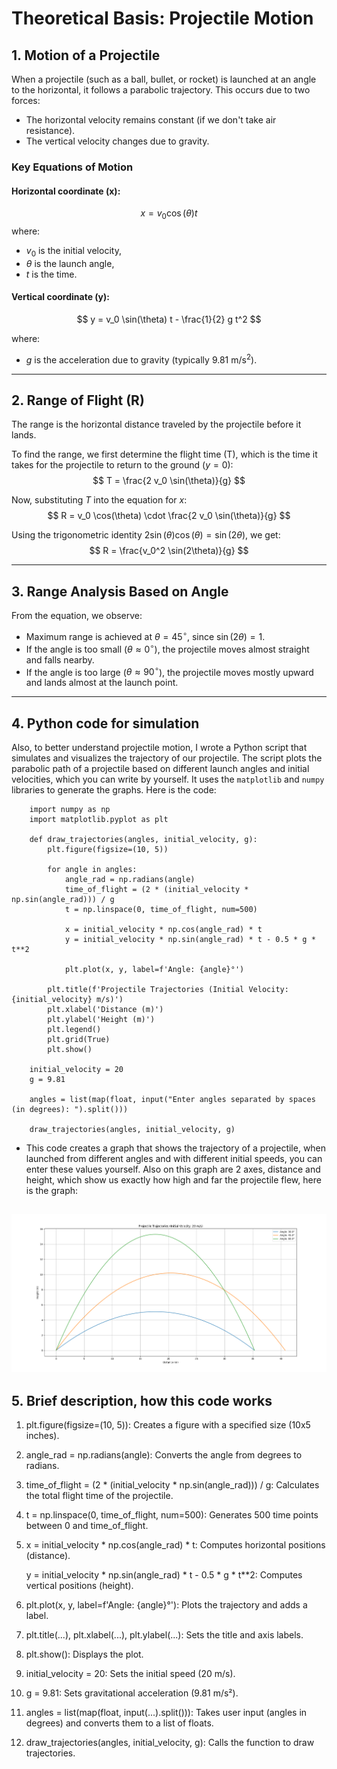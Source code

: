 # Theoretical Basis: Projectile Motion

## 1. Motion of a Projectile
When a projectile (such as a ball, bullet, or rocket) is launched at an angle to the horizontal, it follows a parabolic trajectory. This occurs due to two forces:

- The horizontal velocity remains constant (if we don't take air resistance).
- The vertical velocity changes due to gravity.

### Key Equations of Motion
#### Horizontal coordinate (x):
$$
x = v_0 \cos(\theta) t
$$
where:
- $v_0$ is the initial velocity,
- $\theta$ is the launch angle,
- $t$ is the time.

#### Vertical coordinate (y):
$$
y = v_0 \sin(\theta) t - \frac{1}{2} g t^2
$$

where:
- $g$ is the acceleration due to gravity (typically $9.81 \text{ m/s}^2$).

---

## 2. Range of Flight (R)
The range is the horizontal distance traveled by the projectile before it lands.

To find the range, we first determine the flight time (T), which is the time it takes for the projectile to return to the ground ($y = 0$):
$$
T = \frac{2 v_0 \sin(\theta)}{g}
$$

Now, substituting $T$ into the equation for $x$:
$$
R = v_0 \cos(\theta) \cdot \frac{2 v_0 \sin(\theta)}{g}
$$

Using the trigonometric identity $2 \sin(\theta) \cos(\theta) = \sin(2\theta)$, we get:
$$
R = \frac{v_0^2 \sin(2\theta)}{g}
$$

---

## 3. Range Analysis Based on Angle
From the equation, we observe:

- Maximum range is achieved at $\theta = 45^\circ$, since $\sin(2\theta) = 1$.
- If the angle is too small ($\theta \approx 0^\circ$), the projectile moves almost straight and falls nearby.
- If the angle is too large ($\theta \approx 90^\circ$), the projectile moves mostly upward and lands almost at the launch point.
---
## 4. Python code for simulation
Also, to better understand projectile motion, I wrote a Python script that simulates and visualizes the trajectory of our projectile. The script plots the parabolic path of a projectile based on different launch angles and initial velocities, which you can write by yourself. It uses the `matplotlib` and `numpy` libraries to generate the graphs. Here is the code:

```
    import numpy as np
    import matplotlib.pyplot as plt

    def draw_trajectories(angles, initial_velocity, g):
        plt.figure(figsize=(10, 5))
        
        for angle in angles:
            angle_rad = np.radians(angle)
            time_of_flight = (2 * (initial_velocity * np.sin(angle_rad))) / g
            t = np.linspace(0, time_of_flight, num=500)
            
            x = initial_velocity * np.cos(angle_rad) * t
            y = initial_velocity * np.sin(angle_rad) * t - 0.5 * g * t**2
            
            plt.plot(x, y, label=f'Angle: {angle}°')
        
        plt.title(f'Projectile Trajectories (Initial Velocity: {initial_velocity} m/s)')
        plt.xlabel('Distance (m)')
        plt.ylabel('Height (m)')
        plt.legend()
        plt.grid(True)
        plt.show()

    initial_velocity = 20 
    g = 9.81

    angles = list(map(float, input("Enter angles separated by spaces (in degrees): ").split()))

    draw_trajectories(angles, initial_velocity, g)
```
- This code creates a graph that shows the trajectory of a projectile, when launched from different angles and with different initial speeds, you can enter these values ​​yourself. Also on this graph are 2 axes, distance and height, which show us exactly how high and far the projectile flew, here is the graph:

![alt text](image.png)
---
## 5. Brief description, how this code works

1. plt.figure(figsize=(10, 5)): Creates a figure with a specified size (10x5 inches).

2. angle_rad = np.radians(angle): Converts the angle from degrees to radians.

3. time_of_flight = (2 * (initial_velocity * np.sin(angle_rad))) / g: Calculates the total flight time of the projectile.

4. t = np.linspace(0, time_of_flight, num=500): Generates 500 time points between 0 and time_of_flight.

5. x = initial_velocity * np.cos(angle_rad) * t: Computes horizontal positions (distance).

    y = initial_velocity * np.sin(angle_rad) * t - 0.5 * g * t**2: Computes vertical positions (height).

6. plt.plot(x, y, label=f'Angle: {angle}°'): Plots the trajectory and adds a label.

7. plt.title(...), plt.xlabel(...), plt.ylabel(...): Sets the title and axis labels.

8. plt.show(): Displays the plot.

9. initial_velocity = 20: Sets the initial speed (20 m/s).

10. g = 9.81: Sets gravitational acceleration (9.81 m/s²).

11. angles = list(map(float, input(...).split())): Takes user input (angles in degrees) and converts them to a list of floats.

12. draw_trajectories(angles, initial_velocity, g): Calls the function to draw trajectories.
